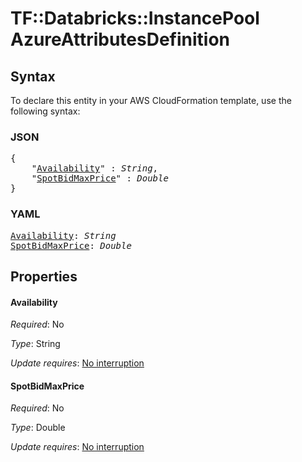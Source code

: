# TF::Databricks::InstancePool AzureAttributesDefinition

## Syntax

To declare this entity in your AWS CloudFormation template, use the following syntax:

### JSON

<pre>
{
    "<a href="#availability" title="Availability">Availability</a>" : <i>String</i>,
    "<a href="#spotbidmaxprice" title="SpotBidMaxPrice">SpotBidMaxPrice</a>" : <i>Double</i>
}
</pre>

### YAML

<pre>
<a href="#availability" title="Availability">Availability</a>: <i>String</i>
<a href="#spotbidmaxprice" title="SpotBidMaxPrice">SpotBidMaxPrice</a>: <i>Double</i>
</pre>

## Properties

#### Availability

_Required_: No

_Type_: String

_Update requires_: [No interruption](https://docs.aws.amazon.com/AWSCloudFormation/latest/UserGuide/using-cfn-updating-stacks-update-behaviors.html#update-no-interrupt)

#### SpotBidMaxPrice

_Required_: No

_Type_: Double

_Update requires_: [No interruption](https://docs.aws.amazon.com/AWSCloudFormation/latest/UserGuide/using-cfn-updating-stacks-update-behaviors.html#update-no-interrupt)

